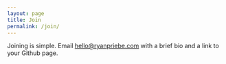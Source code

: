 ```yaml
---
layout: page
title: Join
permalink: /join/
---
```


Joining is simple.  Email <hello@ryanpriebe.com> with a brief bio and a link to your Github page.
